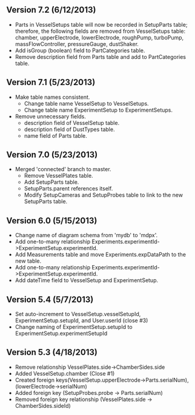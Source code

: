 ## Version 7.2 (6/12/2013)

- Parts in VesselSetups table will now be recorded in SetupParts table; therefore, the following fields are removed from VesselSetups table: chamber, upperElectrode, lowerElectrode, roughPump, turboPump, massFlowController, pressureGauge, dustShaker.
- Add isGroup (boolean) field to PartCategories table.
- Remove description field from Parts table and add to PartCategories table.

## Version 7.1 (5/23/2013)

- Make table names consistent.
  - Change table name VesselSetup to VesselSetups.
  - Change table name ExperimentSetup to ExperimentSetups.
- Remove unnecessary fields.
  - description field of VesselSetup table.
  - description field of DustTypes table.
  - name field of Parts table.

## Version 7.0 (5/23/2013)

- Merged 'connected' branch to master.
  - Remove VesselPlates table.
  - Add SetupParts table.
  - SetupParts.parent references itself.
  - Modify SetupCameras and SetupProbes table to link to the new SetupParts table.

## Version 6.0 (5/15/2013)

- Change name of diagram schema from 'mydb' to 'mdpx'.
- Add one-to-many relationship Experiments.experimentId->ExperimentSetup.experimentId.
- Add Measurements table and move Experiments.expDataPath to the new table.
- Add one-to-many relationship Experiments.experimentId->ExperimentSetup.experimentId.
- Add dateTime field to VesselSetup and ExperimentSetup.

## Version 5.4 (5/7/2013)

- Set auto-increment to VesselSetup.vesselSetupId, ExperimentSetup.setupId, and User.userId (close #3)
- Change naming of ExperimentSetup.setupId to ExperimentSetup.experimentSetupId

## Version 5.3 (4/18/2013)

- Remove relationship VesselPlates.side->ChamberSides.side 
- Added VesselSetup.chamber (Close #1)
- Created foreign keys(VesselSetup.upperElectrode->Parts.serialNum), (lowerElectrode->serialNum)
- Added foreign key (SetupProbes.probe -> Parts.serialNum)
- Removed foreign key relationship (VesselPlates.side -> ChamberSides.sideId)
